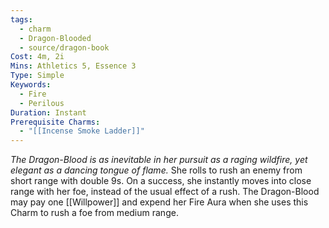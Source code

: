 ```yaml
---
tags:
  - charm
  - Dragon-Blooded
  - source/dragon-book
Cost: 4m, 2i
Mins: Athletics 5, Essence 3
Type: Simple
Keywords:
  - Fire
  - Perilous
Duration: Instant
Prerequisite Charms:
  - "[[Incense Smoke Ladder]]"
---
```

*The Dragon-Blood is as inevitable in her pursuit as a raging wildfire, yet elegant as a dancing tongue of flame.*
She rolls to rush an enemy from short range with double 9s. On a success, she instantly moves into close range with her foe, instead of the usual effect of a rush. The Dragon-Blood may pay one [[Willpower]] and expend her Fire Aura when she uses this Charm to rush a foe from medium range.